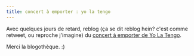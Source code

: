 ```yaml
---
title: concert à emporter : yo la tengo
---
```


Avec quelques jours de retard, reblog (ça se dit reblog hein? c'est comme
retweet, ou reproche j'imagine) du [concert à emporter de Yo La
Tengo](http://www.blogotheque.net/Yo-La-Tengo,5051).

Merci la blogothèque. :)

